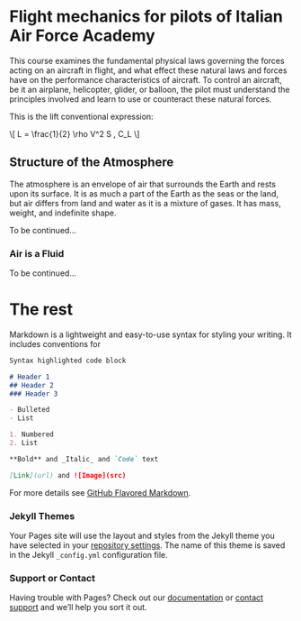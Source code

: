 # Flight mechanics for pilots of Italian Air Force Academy

This course examines the fundamental physical laws governing the forces acting on an aircraft in flight, and what effect these natural laws and forces have on the performance characteristics of aircraft. To control an aircraft, be it an airplane, helicopter, glider, or balloon, the pilot must understand the principles involved and learn to use or counteract these natural forces.

This is the lift conventional expression:

\\[ L = \frac{1}{2} \rho V^2 S \, C_L \\]

## Structure of the Atmosphere

The atmosphere is an envelope of air that surrounds the Earth and rests upon its surface. It is as much a part of the Earth as the seas or the land, but air differs from land and water as it is a mixture of gases. It has mass, weight, and indefinite shape.

To be continued...

### Air is a Fluid

To be continued...





# The rest
Markdown is a lightweight and easy-to-use syntax for styling your writing. It includes conventions for

```markdown
Syntax highlighted code block

# Header 1
## Header 2
### Header 3

- Bulleted
- List

1. Numbered
2. List

**Bold** and _Italic_ and `Code` text

[Link](url) and ![Image](src)
```

For more details see [GitHub Flavored Markdown](https://guides.github.com/features/mastering-markdown/).

### Jekyll Themes

Your Pages site will use the layout and styles from the Jekyll theme you have selected in your [repository settings](https://github.com/agodemar/FlightMechanics4Pilots/settings). The name of this theme is saved in the Jekyll `_config.yml` configuration file.

### Support or Contact

Having trouble with Pages? Check out our [documentation](https://help.github.com/categories/github-pages-basics/) or [contact support](https://github.com/contact) and we’ll help you sort it out.
